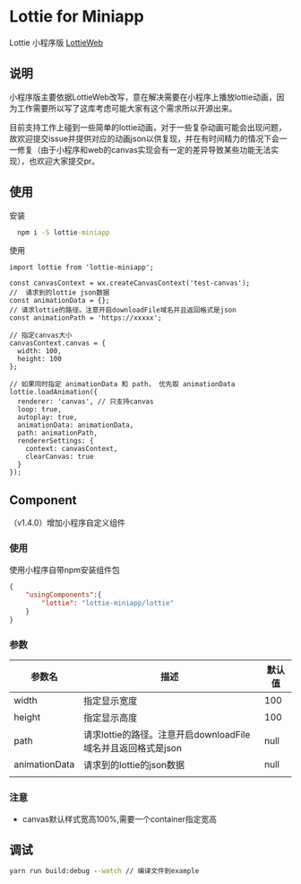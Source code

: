 # Lottie for Miniapp

Lottie 小程序版 [LottieWeb](https://github.com/airbnb/lottie-web)

## 说明

小程序版主要依据LottieWeb改写，意在解决需要在小程序上播放lottie动画，因为工作需要所以写了这库考虑可能大家有这个需求所以开源出来。

目前支持工作上碰到一些简单的lottie动画，对于一些复杂动画可能会出现问题，故欢迎提交issue并提供对应的动画json以供复现，并在有时间精力的情况下会一一修复（由于小程序和web的canvas实现会有一定的差异导致某些功能无法实现），也欢迎大家提交pr。

## 使用

安装

```cmd
  npm i -S lottie-miniapp
```

使用

```es6
import lottie from 'lottie-miniapp';

const canvasContext = wx.createCanvasContext('test-canvas');
//  请求到的lottie json数据
const animationData = {};
// 请求lottie的路径。注意开启downloadFile域名并且返回格式是json
const animationPath = 'https://xxxxx';

// 指定canvas大小
canvasContext.canvas = {
  width: 100,
  height: 100
};

// 如果同时指定 animationData 和 path， 优先取 animationData
lottie.loadAnimation({
  renderer: 'canvas', // 只支持canvas
  loop: true,
  autoplay: true,
  animationData: animationData,
  path: animationPath,
  rendererSettings: {
    context: canvasContext,
    clearCanvas: true
  }
});
```

## Component

（v1.4.0）增加小程序自定义组件

### 使用

使用小程序自带npm安装组件包

```json
{
    "usingComponents":{
        "lottie": "lottie-miniapp/lottie"
    }
}
```

### 参数

| 参数名        | 描述                                                         | 默认值 |
| ------------- | ------------------------------------------------------------ | ------ |
| width         | 指定显示宽度                                                 | 100    |
| height        | 指定显示高度                                                 | 100    |
| path          | 请求lottie的路径。注意开启downloadFile域名并且返回格式是json | null   |
| animationData | 请求到的lottie的json数据                                     | null   |
|               |                                                              |        |

### 注意

- canvas默认样式宽高100%,需要一个container指定宽高


## 调试

```cmd
yarn run build:debug --watch // 编译文件到example
```
